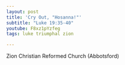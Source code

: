```yaml
---
layout: post
title: 'Cry Out, "Hosanna!"'
subtitle: "Luke 19:35-40"
youtube: F8xz1pYzfeg
tags: luke triumphal zion

---
```

Zion Christian Reformed Church (Abbotsford)
